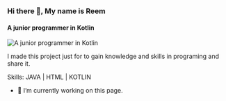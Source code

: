 ### Hi there 👋, My name is Reem 
#### A junior programmer in Kotlin 
![A junior programmer in Kotlin ](https://encrypted-tbn0.gstatic.com/images?q=tbn:ANd9GcTjSsS9bDkdpKz1rFaRdiA05nuUJ9_YWs_wlA&usqp=CAU)

I made this project just for to gain knowledge and skills in programing and share it.

Skills: JAVA | HTML | KOTLIN 

- 🔭 I’m currently working on this page. 




